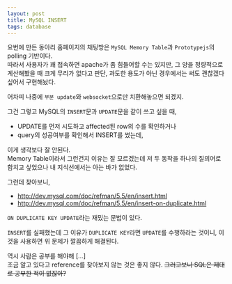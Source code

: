 ```yaml
---
layout: post
title: MySQL INSERT
tags: database
---
```


요번에 만든 동아리 홈페이지의 채팅방은 `MySQL Memory Table`과 `Prototypejs`의 polling 기반이다.  
따라서 사용자가 꽤 접속하면 apache가 좀 힘들어할 수는 있지만, 그 양을 정량적으로 계산해봤을 때 크게 무리가 없다고 판단, 과도한 용도가 아닌 경우에서는 써도 괜찮겠다 싶어서 구현해놨다.

어차피 나중에 `부분 update`와 `websocket`으로만 치환해놓으면 되겠지.

그건 그렇고 MySQL의 `INSERT`문과 `UPDATE`문을 같이 쓰고 싶을 때,

* UPDATE를 먼저 시도하고 affected된 row의 수를 확인하거나
* query의 성공여부를 확인해서 INSERT를 썼는데,
 
이게 생각보다 잘 안된다.  
Memory Table이라서 그런건지 이유는 잘 모르겠는데 저 두 동작을 하나의 질의어로 합치고 싶었으나 내 지식선에서는 아는 바가 없었다.

그런데 찾아보니,

* http://dev.mysql.com/doc/refman/5.5/en/insert.html
* http://dev.mysql.com/doc/refman/5.5/en/insert-on-duplicate.html

`ON DUPLICATE KEY UPDATE`라는 재밌는 문법이 있다.


`INSERT`를 실패했는데 그 이유가 `DUPLICATE KEY`라면 `UPDATE`를 수행하라는 것이니, 이것을 사용하면 위 문제가 깔끔하게 해결된다.

역시 사람은 공부를 해야해 [...]  
조금 알고 있다고 reference를 찾아보지 않는 것은 좋지 않다. ~~그러고보니 SQL은 제대로 공부한 적이 없잖아?~~